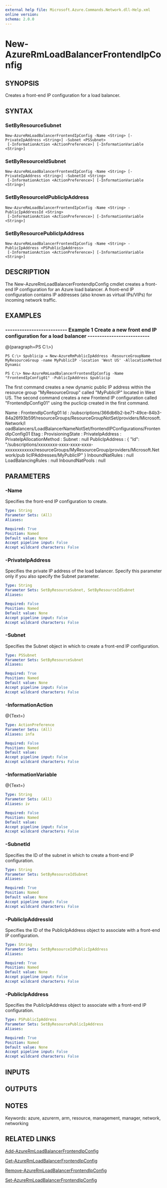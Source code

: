 ```yaml
---
external help file: Microsoft.Azure.Commands.Network.dll-Help.xml
online version: 
schema: 2.0.0
---
```


# New-AzureRmLoadBalancerFrontendIpConfig
## SYNOPSIS
Creates a front-end IP configuration for a load balancer.

## SYNTAX

### SetByResourceSubnet
```
New-AzureRmLoadBalancerFrontendIpConfig -Name <String> [-PrivateIpAddress <String>] -Subnet <PSSubnet>
 [-InformationAction <ActionPreference>] [-InformationVariable <String>]
```

### SetByResourceIdSubnet
```
New-AzureRmLoadBalancerFrontendIpConfig -Name <String> [-PrivateIpAddress <String>] -SubnetId <String>
 [-InformationAction <ActionPreference>] [-InformationVariable <String>]
```

### SetByResourceIdPublicIpAddress
```
New-AzureRmLoadBalancerFrontendIpConfig -Name <String> -PublicIpAddressId <String>
 [-InformationAction <ActionPreference>] [-InformationVariable <String>]
```

### SetByResourcePublicIpAddress
```
New-AzureRmLoadBalancerFrontendIpConfig -Name <String> -PublicIpAddress <PSPublicIpAddress>
 [-InformationAction <ActionPreference>] [-InformationVariable <String>]
```

## DESCRIPTION
The New-AzureRmLoadBalancerFrontendIpConfig cmdlet creates a front-end IP configuration for an Azure load balancer.
A front-end IP configuration contains IP addresses (also known as virtual IPs/VIPs) for incoming network traffic.

## EXAMPLES

### --------------------------  Example 1 Create a new front end IP configuration for a load balancer  --------------------------
@{paragraph=PS C:\\\>}

```
PS C:\> $publicip = New-AzureRmPublicIpAddress -ResourceGroupName MyResourceGroup -name MyPublicIP -location 'West US' -AllocationMethod Dynamic

PS C:\> New-AzureRmLoadBalancerFrontendIpConfig -Name "FrontendIpConfig01" -PublicIpAddress $publicip
```

The first command creates a new dynamic public IP address within the resource group "MyResourceGroup" called "MyPublicIP" located in West US.
The second command creates a new Frontend IP configuration called "FrontendIpConfig01" using the puclicip created in the first command.

Name                      : FrontendIpConfig01
Id                        : /subscriptions/366db6b2-be71-49ce-84b3-84a26f93b59f/resourceGroups/ResourceGroupNotSet/providers/Microsoft.Network/l
                            oadBalancers/LoadBalancerNameNotSet/frontendIPConfigurations/FrontendIpConfig01
Etag                      : 
ProvisioningState         : 
PrivateIpAddress          : 
PrivateIpAllocationMethod : 
Subnet                    : null
PublicIpAddress           : {
                              "Id": "/subscriptions/xxxxxxxx-xxxx-xxxx-xxxx-xxxxxxxxxxxx/resourceGroups/MyResourceGroup/providers/Microsoft.Network/pub
                            licIPAddresses/MyPublicIP"
                            }
InboundNatRules           : null
LoadBalancingRules        : null
InboundNatPools           : null

## PARAMETERS

### -Name
Specifies the front-end IP configuration to create.

```yaml
Type: String
Parameter Sets: (All)
Aliases: 

Required: True
Position: Named
Default value: None
Accept pipeline input: False
Accept wildcard characters: False
```

### -PrivateIpAddress
Specifies the private IP address of the load balancer. 
Specify this parameter only if you also specify the Subnet parameter.

```yaml
Type: String
Parameter Sets: SetByResourceSubnet, SetByResourceIdSubnet
Aliases: 

Required: False
Position: Named
Default value: None
Accept pipeline input: False
Accept wildcard characters: False
```

### -Subnet
Specifies the Subnet object in which to create a front-end IP configuration.

```yaml
Type: PSSubnet
Parameter Sets: SetByResourceSubnet
Aliases: 

Required: True
Position: Named
Default value: None
Accept pipeline input: False
Accept wildcard characters: False
```

### -InformationAction
@{Text=}

```yaml
Type: ActionPreference
Parameter Sets: (All)
Aliases: infa

Required: False
Position: Named
Default value: 
Accept pipeline input: False
Accept wildcard characters: False
```

### -InformationVariable
@{Text=}

```yaml
Type: String
Parameter Sets: (All)
Aliases: iv

Required: False
Position: Named
Default value: 
Accept pipeline input: False
Accept wildcard characters: False
```

### -SubnetId
Specifies the ID of the subnet in which to create a front-end IP configuration.

```yaml
Type: String
Parameter Sets: SetByResourceIdSubnet
Aliases: 

Required: True
Position: Named
Default value: None
Accept pipeline input: False
Accept wildcard characters: False
```

### -PublicIpAddressId
Specifies the ID of the PublicIpAddress object to associate with a front-end IP configuration.

```yaml
Type: String
Parameter Sets: SetByResourceIdPublicIpAddress
Aliases: 

Required: True
Position: Named
Default value: None
Accept pipeline input: False
Accept wildcard characters: False
```

### -PublicIpAddress
Specifies the PublicIpAddress object to associate with a front-end IP configuration.

```yaml
Type: PSPublicIpAddress
Parameter Sets: SetByResourcePublicIpAddress
Aliases: 

Required: True
Position: Named
Default value: None
Accept pipeline input: False
Accept wildcard characters: False
```

## INPUTS

## OUTPUTS

## NOTES
Keywords: azure, azurerm, arm, resource, management, manager, network, networking

## RELATED LINKS

[Add-AzureRmLoadBalancerFrontendIpConfig]()

[Get-AzureRmLoadBalancerFrontendIpConfig]()

[Remove-AzureRmLoadBalancerFrontendIpConfig]()

[Set-AzureRmLoadBalancerFrontendIpConfig]()

